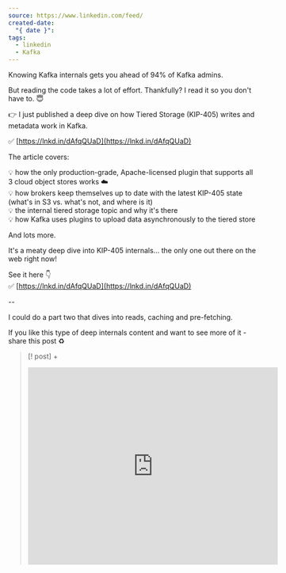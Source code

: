```yaml
---
source: https://www.linkedin.com/feed/
created-date:
  "{ date }": 
tags:
  - linkedin
  - Kafka
---
```

Knowing Kafka internals gets you ahead of 94% of Kafka admins.  
  
But reading the code takes a lot of effort. Thankfully? I read it so you don't have to. 😇  
  
👉 I just published a deep dive on how Tiered Storage (KIP-405) writes and metadata work in Kafka.  
  
✅ [https://lnkd.in/dAfqQUaD](https://lnkd.in/dAfqQUaD)  
  
The article covers:  
  
💡 how the only production-grade, Apache-licensed plugin that supports all 3 cloud object stores works ☁️  
💡 how brokers keep themselves up to date with the latest KIP-405 state (what's in S3 vs. what's not, and where is it)  
💡 the internal tiered storage topic and why it's there  
💡 how Kafka uses plugins to upload data asynchronously to the tiered store  
  
And lots more.  
  
It's a meaty deep dive into KIP-405 internals... the only one out there on the web right now!  
  
See it here 👇  
✅ [https://lnkd.in/dAfqQUaD](https://lnkd.in/dAfqQUaD)  
  
\--  
  
I could do a part two that dives into reads, caching and pre-fetching.  
  
If you like this type of deep internals content and want to see more of it - share this post ♻️
> [! post] +
> <iframe src="https://www.linkedin.com/embed/feed/update/urn:li:share:7308846783068082177?collapsed=1" height="399" width="504" frameborder="0" allowfullscreen="" title="Embedded post"></iframe>
